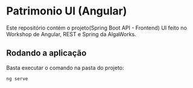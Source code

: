 # Patrimonio UI (Angular)

Este repositório contém o projeto(Spring Boot API - Frontend) UI feito no Workshop de Angular, REST e Spring da AlgaWorks.


## Rodando a aplicação

Basta executar o comando na pasta do projeto:
```javascript
ng serve
```